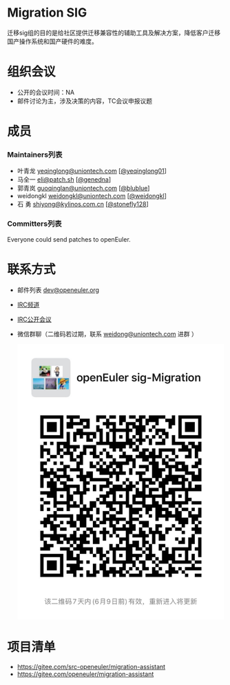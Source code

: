 ﻿# Migration SIG

迁移sig组的目的是给社区提供迁移兼容性的辅助工具及解决方案，降低客户迁移国产操作系统和国产硬件的难度。

# 组织会议

- 公开的会议时间：NA
- 邮件讨论为主，涉及决策的内容，TC会议申报议题

# 成员

### Maintainers列表

- 叶青龙   <yeqinglong@uniontech.com> [[@yeqinglong01](https://gitee.com/yeqinglong01)]
- 马全一   <eli@patch.sh> [[@genedna](https://gitee.com/genedna)]
- 郭青岚   <guoqinglan@uniontech.com> [[@blublue](https://gitee.com/blublue)]
- weidongkl   <weidongkl@uniontech.com> [[@weidongkl](https://gitee.com/weidongkl)]
- 石  勇 <shiyong@kylinos.com.cn> [[@stonefly128](https://gitee.com/stonefly128)]

###  Committers列表

Everyone could send patches to openEuler.


#  联系方式

- 邮件列表 <dev@openeuler.org>

- [IRC频道](#openeuler-dev)

- [IRC公开会议](#openeuler-meeting)

- 微信群聊（二维码若过期，联系 weidong@uniontech.com 进群 ）

  

  ![wechat](./wechat.jpg)

# 项目清单

- https://gitee.com/src-openeuler/migration-assistant
- https://gitee.com/openeuler/migration-assistant
